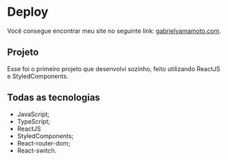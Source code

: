 # Deploy

Você consegue encontrar meu site no seguinte link: [gabrielyamamoto.com](https://gabrielyamamoto.netlify.app).

## Projeto

Esse foi o primeiro projeto que desenvolvi sozinho, feito utilizando ReactJS e StyledComponents.

## Todas as tecnologias

- JavaScript;
- TypeScript;
- ReactJS
- StyledComponents;
- React-router-dom;
- React-switch.
